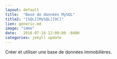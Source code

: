 ```yaml
---
layout: default
title:  "Base de données MySQL"
title2: "[SQL][MySQL][OC]"
lien: generic.md
image: "immo"
date:   2016-07-16 12:00:00 -0400
categories: jekyll update
---
```

Créer et utiliser une base de données immobilières.